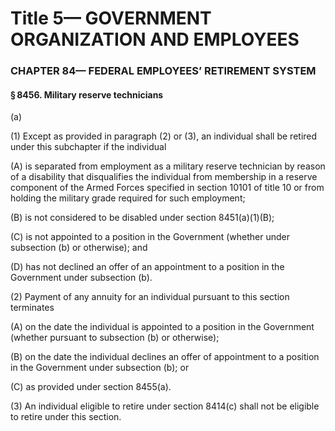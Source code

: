 
# Title 5— GOVERNMENT ORGANIZATION AND EMPLOYEES
### CHAPTER 84— FEDERAL EMPLOYEES’ RETIREMENT SYSTEM
#### § 8456. Military reserve technicians

(a)

(1) Except as provided in paragraph (2) or (3), an individual shall be retired under this subchapter if the individual

(A) is separated from employment as a military reserve technician by reason of a disability that disqualifies the individual from membership in a reserve component of the Armed Forces specified in section 10101 of title 10 or from holding the military grade required for such employment;

(B) is not considered to be disabled under section 8451(a)(1)(B);

(C) is not appointed to a position in the Government (whether under subsection (b) or otherwise); and

(D) has not declined an offer of an appointment to a position in the Government under subsection (b).

(2) Payment of any annuity for an individual pursuant to this section terminates

(A) on the date the individual is appointed to a position in the Government (whether pursuant to subsection (b) or otherwise);

(B) on the date the individual declines an offer of appointment to a position in the Government under subsection (b); or

(C) as provided under section 8455(a).

(3) An individual eligible to retire under section 8414(c) shall not be eligible to retire under this section.
